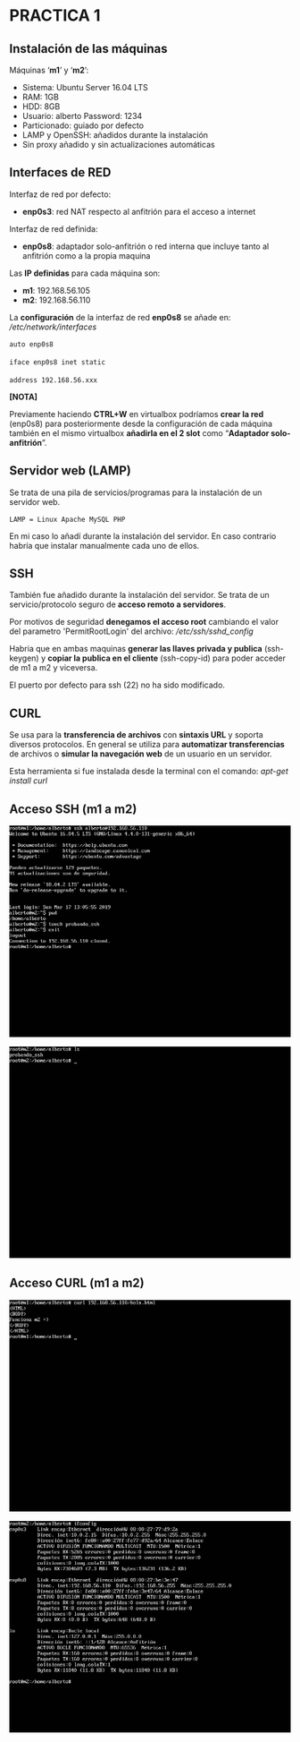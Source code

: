 # PRACTICA 1

## Instalación de las máquinas
Máquinas ‘**m1**’ y ‘**m2**’:

- Sistema: Ubuntu Server 16.04 LTS
- RAM: 1GB
- HDD: 8GB 
- Usuario: alberto   Password: 1234
- Particionado: guiado por defecto
- LAMP y OpenSSH: añadidos durante la instalación
- Sin proxy añadido y sin actualizaciones automáticas

## Interfaces de RED
Interfaz de red por defecto:
 
- **enp0s3**: red NAT respecto al anfitrión para el acceso a internet

Interfaz de red definida:

- **enp0s8**: adaptador solo-anfitrión o red interna que incluye tanto al anfitrión como a la propia maquina

Las **IP definidas** para cada máquina son:

- **m1**:  192.168.56.105
- **m2**:  192.168.56.110


La **configuración** de la interfaz de red **enp0s8** se añade en:
_/etc/network/interfaces_

	auto enp0s8

	iface enp0s8 inet static

	address 192.168.56.xxx


**[NOTA]**

Previamente haciendo **CTRL+W** en virtualbox podríamos **crear la red** (enp0s8) para posteriormente desde la configuración de cada máquina también en el mismo virtualbox **añadirla en el 2 slot** como “**Adaptador solo-anfitrión**”.

## Servidor web (LAMP)
Se trata de una pila de servicios/programas para la instalación de un servidor web.
 
	LAMP = Linux Apache MySQL PHP

En mi caso lo añadí durante la instalación del servidor. En caso contrario habría que instalar manualmente cada uno de ellos.

## SSH
También fue añadido durante la instalación del servidor. Se trata de un servicio/protocolo seguro de **acceso remoto a servidores**.

Por motivos de seguridad **denegamos el acceso root** cambiando el valor del parametro 'PermitRootLogin' del archivo: _/etc/ssh/sshd_config_

Habria que en ambas maquinas **generar las llaves privada y publica** (ssh-keygen) y **copiar la publica en el cliente** (ssh-copy-id) para poder acceder de m1 a m2 y viceversa.

El puerto por defecto para ssh (22) no ha sido modificado.

## CURL
Se usa para la **transferencia de archivos** con **sintaxis URL** y soporta diversos protocolos. En general se utiliza para **automatizar transferencias** de archivos o **simular la navegación web** de un usuario en un servidor.

Esta herramienta si fue instalada desde la terminal con el comando: _apt-get install curl_

## Acceso SSH (m1 a m2)

![imagen](https://github.com/Alberto93GV/SWAP/blob/master/Practica1/ssh_m1.png)

![imagen](https://github.com/Alberto93GV/SWAP/blob/master/Practica1/ssh_m2.png)

## Acceso CURL (m1 a m2)

![imagen](https://github.com/Alberto93GV/SWAP/blob/master/Practica1/curl_m1.png)

![imagen](https://github.com/Alberto93GV/SWAP/blob/master/Practica1/curl_m2.png)
